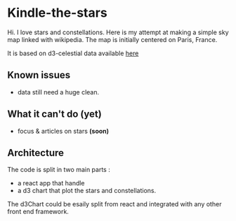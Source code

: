 # Kindle-the-stars
Hi. I love stars and constellations. Here is my attempt at making a simple sky map linked with wikipedia.
The map is initially centered on Paris, France.

It is based on d3-celestial data available [here](https://github.com/ofrohn/d3-celestial)

## Known issues
- data still need a huge clean.

## What it can't do (yet)
- focus & articles on stars **(soon)**

## Architecture
The code is split in two main parts :
- a react app that handle 
- a d3 chart that plot the stars and constellations.

The d3Chart could be esaily split from react and integrated with any other front end framework.






